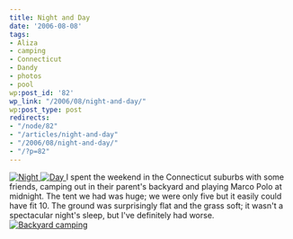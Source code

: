 ```yaml
---
title: Night and Day
date: '2006-08-08'
tags:
- Aliza
- camping
- Connecticut
- Dandy
- photos
- pool
wp:post_id: '82'
wp_link: "/2006/08/night-and-day/"
wp:post_type: post
redirects:
- "/node/82"
- "/articles/night-and-day"
- "/2006/08/night-and-day/"
- "/?p=82"
---
```


  [ ![Night](http://static.flickr.com/64/210209218_de4efc67ff_m.jpg) ](http://www.flickr.com/photos/bensheldon/210209218/ "Photo Sharing") [ ![Day](http://static.flickr.com/66/210211210_0129a6010b_m.jpg) ](http://www.flickr.com/photos/bensheldon/210211210/ "Photo Sharing")
I spent the weekend in the Connecticut suburbs with some friends, camping out in their parent's backyard and playing Marco Polo at midnight. The tent we had was huge; we were only five but it easily could have fit 10. The ground was surprisingly flat and the grass soft; it wasn't a spectacular night's sleep, but I've definitely had worse.
  [ ![Backyard camping](http://static.flickr.com/62/210214193_5a4967766a_m.jpg) ](http://www.flickr.com/photos/bensheldon/210214193/ "Photo Sharing")
